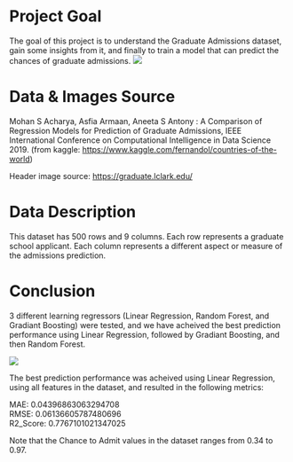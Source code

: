 # Project Goal
The goal of this project is to understand the Graduate Admissions dataset, gain some insights from it, and finally to train a model that can predict the chances of graduate admissions.
![](images/graduate.jpg)

# Data & Images Source
Mohan S Acharya, Asfia Armaan, Aneeta S Antony : A Comparison of Regression Models for Prediction of Graduate Admissions, IEEE International Conference on Computational Intelligence in Data Science 2019. 
(from kaggle: https://www.kaggle.com/fernandol/countries-of-the-world)

Header image source: https://graduate.lclark.edu/

# Data Description
This dataset has 500 rows and 9 columns. Each row represents a graduate school applicant. Each column represents a different aspect or measure of the admissions prediction.

# Conclusion
3 different learning regressors (Linear Regression, Random Forest, and Gradiant Boosting) were tested, and we have acheived the best prediction performance using Linear Regression, followed by Gradiant Boosting, and then Random Forest.

![](images/predictions.png)

The best prediction performance was acheived using Linear Regression, using all features in the dataset, and resulted in the following metrics:  
  
MAE: 0.04396863063294708  
RMSE: 0.06136605787480696  
R2_Score: 0.7767101021347025  

Note that the Chance to Admit values in the dataset ranges from 0.34 to 0.97.
